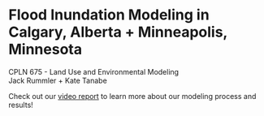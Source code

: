 # Flood Inundation Modeling in Calgary, Alberta + Minneapolis, Minnesota

CPLN 675 - Land Use and Environmental Modeling  
Jack Rummler + Kate Tanabe

Check out our [video report](https://www.youtube.com/watch?v=8kkovNI0Wrw) to learn more about our modeling process and results!

